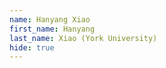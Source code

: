 ```yaml
--- 
name: Hanyang Xiao  
first_name: Hanyang 
last_name: Xiao (York University) 
hide: true 
--- 
```

 
 